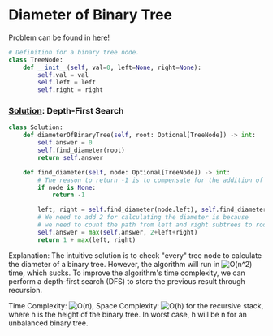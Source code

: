 # Diameter of Binary Tree

Problem can be found in [here](https://leetcode.com/problems/diameter-of-binary-tree)!

```python
# Definition for a binary tree node.
class TreeNode:
    def __init__(self, val=0, left=None, right=None):
        self.val = val
        self.left = left
        self.right = right
```

### [Solution](/Binary%20Tree/543-DiameterofBinaryTree/solution.py): Depth-First Search

```python
class Solution:
    def diameterOfBinaryTree(self, root: Optional[TreeNode]) -> int:
        self.answer = 0
        self.find_diameter(root)
        return self.answer

    def find_diameter(self, node: Optional[TreeNode]) -> int:
        # The reason to return -1 is to compensate for the addition of 2 in the following lines
        if node is None:
            return -1

        left, right = self.find_diameter(node.left), self.find_diameter(node.right)
        # We need to add 2 for calculating the diameter is because
        # we need to count the path from left and right subtrees to root, respectively.
        self.answer = max(self.answer, 2+left+right)
        return 1 + max(left, right)
```

Explanation: The intuitive solution is to check "every" tree node to calculate the diameter of a binary tree. However, the algorithm will run in ![O(n^2)](<https://latex.codecogs.com/svg.image?\inline&space;O(n^2)>) time, which sucks. To improve the algorithm's time complexity, we can perform a depth-first search (DFS) to store the previous result through recursion.

Time Complexity: ![O(n)](<https://latex.codecogs.com/svg.image?\inline&space;O(n)>), Space Complexity: ![O(h)](<https://latex.codecogs.com/svg.image?\inline&space;O(h)>) for the recursive stack, where h is the height of the binary tree. In worst case, h will be n for an unbalanced binary tree.
